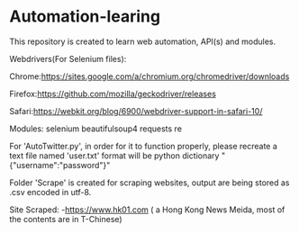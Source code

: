# Automation-learing
This repository is created to learn web automation, API(s) and modules.

Webdrivers(For Selenium files):

Chrome:https://sites.google.com/a/chromium.org/chromedriver/downloads

Firefox:https://github.com/mozilla/geckodriver/releases

Safari:https://webkit.org/blog/6900/webdriver-support-in-safari-10/

Modules:
selenium
beautifulsoup4
requests
re

For 'AutoTwitter.py', in order for it to function properly, please recreate a text file named
'user.txt' format will be python dictionary "{"username":"password"}"

Folder 'Scrape' is created for scraping websites,
output are being stored as .csv encoded in utf-8.

Site Scraped:
-https://www.hk01.com ( a Hong Kong News Meida, most of the contents are in T-Chinese)

